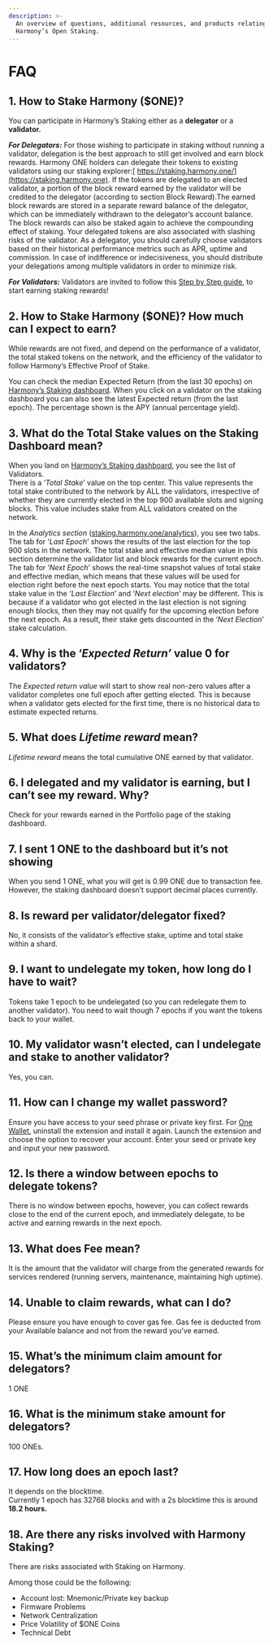 ```yaml
---
description: >-
  An overview of questions, additional resources, and products relating to
  Harmony’s Open Staking.
---
```


# FAQ

## **1.** **How to Stake Harmony ($ONE)?**

You can participate in Harmony’s Staking either as a **delegator** or a **validator.**

_**For Delegators:**_ For those wishing to participate in staking without running a validator, delegation is the best approach to still get involved and earn block rewards. Harmony ONE holders can delegate their tokens to existing validators using our staking explorer:[ https://staking.harmony.one/](https://staking.harmony.one). If the tokens are delegated to an elected validator, a portion of the block reward earned by the validator will be credited to the delegator (according to section Block Reward).The earned block rewards are stored in a separate reward balance of the delegator, which can be immediately withdrawn to the delegator’s account balance. The block rewards can also be staked again to achieve the compounding effect of staking. Your delegated tokens are also associated with slashing risks of the validator. As a delegator, you should carefully choose validators based on their historical performance metrics such as APR, uptime and commission. In case of indifference or indecisiveness, you should distribute your delegations among multiple validators in order to minimize risk.

_**For Validators:**_ Validators are invited to follow this [Step by Step guide](../../validators/), to start earning staking rewards!

## **2. How to Stake Harmony ($ONE)? How much can I expect to earn?**

While rewards are not fixed, and depend on the performance of a validator, the total staked tokens on the network, and the efficiency of the validator to follow Harmony’s Effective Proof of Stake.

You can check the median Expected Return (from the last 30 epochs) on [Harmony’s Staking dashboard](http://staking.harmony.one). When you click on a validator on the staking dashboard you can also see the latest Expected return (from the last epoch). The percentage shown is the APY (annual percentage yield).

## **3. What do the Total Stake values on the Staking Dashboard mean?**

When you land on [Harmony’s Staking dashboard](http://staking.harmony.one), you see the list of Validators.\
There is a ‘_Total Stake_’ value on the top center. This value represents the total stake contributed to the network by ALL the validators, irrespective of whether they are currently elected in the top 900 available slots and signing blocks. This value includes stake from ALL validators created on the network.

In the _Analytics section_ ([staking.harmony.one/analytics](https://staking.harmony.one/analytics)), you see two tabs. The tab for ‘_Last Epoch_’ shows the results of the last election for the top 900 slots in the network. The total stake and effective median value in this section determine the validator list and block rewards for the current epoch. The tab for ‘_Next Epoch_’ shows the real-time snapshot values of total stake and effective median, which means that these values will be used for election right before the next epoch starts. You may notice that the total stake value in the _‘Last Election_’ and ‘_Next election_’ may be different. This is because if a validator who got elected in the last election is not signing enough blocks, then they may not qualify for the upcoming election before the next epoch. As a result, their stake gets discounted in the ‘_Next Election_’ stake calculation.

## **4. Why is the ‘**_**Expected Return’**_ **value 0 for validators?**

The _Expected return value_ will start to show real non-zero values after a validator completes one full epoch after getting elected. This is because when a validator gets elected for the first time, there is no historical data to estimate expected returns.

## **5. What does** _**Lifetime reward**_ **mean?**

_Lifetime reward_ means the total cumulative ONE earned by that validator.

## **6. I delegated and my validator is earning, but I can’t see my reward. Why?**

Check for your rewards earned in the Portfolio page of the staking dashboard.

## **7. I sent 1 ONE to the dashboard but it’s not showing**

When you send 1 ONE, what you will get is 0.99 ONE due to transaction fee. However, the staking dashboard doesn’t support decimal places currently.

## **8. Is reward per validator/delegator fixed?**

No, it consists of the validator’s effective stake, uptime and total stake within a shard.

## **9. I want to undelegate my token, how long do I have to wait?**

Tokens take 1 epoch to be undelegated (so you can redelegate them to another validator). You need to wait though 7 epochs if you want the tokens back to your wallet.

## **10. My validator wasn’t elected, can I undelegate and stake to another validator?**

Yes, you can.

## **11. How can I change my wallet password?**

Ensure you have access to your seed phrase or private key first. For [One Wallet](../../../general/wallets/browser-extensions-wallets/one-wallet.md), uninstall the extension and install it again. Launch the extension and choose the option to recover your account. Enter your seed or private key and input your new password.

## **12. Is there a window between epochs to delegate tokens?**

There is no window between epochs, however, you can collect rewards close to the end of the current epoch, and immediately delegate, to be active and earning rewards in the next epoch.

## **13. What does Fee mean?**

It is the amount that the validator will charge from the generated rewards for services rendered (running servers, maintenance, maintaining high uptime).

## **14. Unable to claim rewards, what can I do?**

Please ensure you have enough to cover gas fee. Gas fee is deducted from your Available balance and not from the reward you’ve earned.

## **15. What’s the minimum claim amount for delegators?**

1 ONE

## **16. What is the minimum stake amount for delegators?**

100 ONEs.

## **17. How long does an epoch last?**

It depends on the blocktime.\
Currently 1 epoch has 32768 blocks and with a 2s blocktime this is around **18.2 hours.**

## **18. Are there any risks involved with Harmony Staking?**

There are risks associated with Staking on Harmony.

Among those could be the following:

* Account lost: Mnemonic/Private key backup
* Firmware Problems
* Network Centralization
* Price Volatility of $ONE Coins
* Technical Debt
